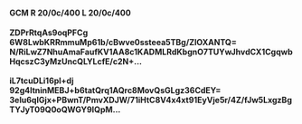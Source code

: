 #### GCM R 20/0c/400 L 20/0c/400
**ZDPrRtqAs9oqPFCg**<br/>**6W8LwbKRRmmuMp61b/cBwve0ssteea5TBg/ZIOXANTQ=**<br/>**N/RiLwZ7NhuAmaFaufKV1AA8c1KADMLRdKbgnO7TUYwJhvdCX1CgqwbHqcszC3yMzUncQLYLcfE/c2N+...**<br/><br/>
**iL7tcuDLi16pl+dj**<br/>**92g4ltninMEBJ+b6tatQrq1AQrc8MovQsGLgz36CdEY=**<br/>**3eIu6qlGjx+PBwnT/PmvXDJW/71iHtC8V4x4xt91EyVje5r/4Z/fJw5LxgzBgTYJyT09Q0oQWGY9IQpM...**